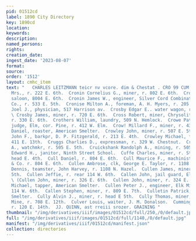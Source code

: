 ```yaml
---
pid: 01512cd
label: 1890 City Directory
key: 1890cd
location: 
keywords: 
description: 
named_persons: 
rights: 
creation_date: 
ingest_date: '2023-08-07'
format: 
source: 
order: '1512'
layout: cmhc_item
text: "   CHARLES LEITZMANN teicr nv vcore. dim & Chestat . CRO 99 CUM  Crocker Mary
  Mrs., r. 222 E. 6th.  Cronin Cornelius G., miner, r. 802 E. 6th.  Cronin Dennis,
  saloon, 8004 E. 6th.  Cronin James W., engineer, Silver Cord Combination Mining
  Co., r. 533 E. 5th.  Cronise Milton A., foreman, A. H. Myers, r. 205 E. 7th.  Crook
  Joel J., physician, 517 Harrison av.  Crosby Edgar E.. water wagon, r. 422 W. 3d.
  \ Crosby James, miner, r. 720 E. 6th.  Cross Robert, miner, Chrysolite Mining Co.,
  r. 330 E. 6th.  Crothers William, laundry, 509 N. Hemlock.  Crowe Patrick, police
  judge, Elm, cor. Pine, r. 412 W. Elm.  Crow! Millard F., miner, r. 431 E. 7th.  Crowley
  Daniel, roaster, American Smelter.  Crowley John, miner, r. 507 E. 5th.  Crowley
  John F., barkpr, D. P. Fitzgerald, r. 213 E. 4th.  Crowley Michael, fireman, r.
  411 E. 13th.  Cruggs Charlies D., expressman, r. 329 W. Chestnut.  Cruickshank Alexander
  A., watchmkr, r. 505 E. 5th.  Cruickshank Randolph A., mining, r. 505 E. 5th.  Cruson
  Edward H., janitor, Ninth Street School.  Cuffe Charles, miner, r. Strayhorse Rd.,
  head E. 4th.  Cull Daniel, r. 804 E. 6th.  Cull Maurice F., machinist, T. B. Ryan
  & Co. r. 804 E. 6th.  Cullen Ambrose, clk, George E. Taylor, r. 1108 N. Hazel.  Cullen
  Dennis, teamster, John Harvey, r. 1108 N. Hazel.  Cullen James, miner, r. 725 E.
  5th.  Cullen Jeffie, r. rear 114 W. 6th.  Callen John, jail guard, Elm, cor. Pine.
  \ (Cullen John, miner, r. 326 E. 6th.  Cullen John, miner, r. 324 E. 5th.  Cullen
  Michael, tapper, American Smelter.  Cullen Peter J., engineer, Elk Mine, r. rear
  114 W. 6th.  Callen Stephen, miner, r. 809 E. 7th.  Culletin Patrick, wheeler, American
  Smelter.  Cully Alvin J., miner, r. head E 5th.  Cully Thomas, miner, Chrysolite
  Mine, r. 708 E. 12th.  Culver Louis, waiter, J. M. Donalson.  Cummings Charles H.,
  r. 120 E. 14th.  JJ. QUINN, ast rreiii srozer. GRAINING "
thumbnail: "/img/derivatives/iiif/images/01512cd/full/250,/0/default.jpg"
full: "/img/derivatives/iiif/images/01512cd/full/1140,/0/default.jpg"
manifest: "/img/derivatives/iiif/01512cd/manifest.json"
collection: directories
---
```

